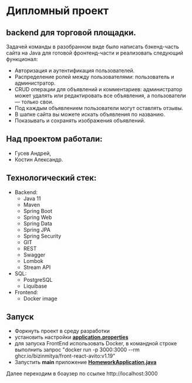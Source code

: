 # Дипломный проект
## backend для торговой площадки.

Задачей команды в разобранном виде было написать бэкенд-часть сайта на Java для готовой фронтенд-части и реализовать следующий функционал:

- Авторизация и аутентификация пользователей.
- Распределение ролей между пользователями: пользователь и администратор.
- CRUD операции для объявлений и комментариев: администратор может удалять или редактировать все объявления, а пользователи — только свои.
- Под каждым объявлением пользователи могут оставлять отзывы.
- В шапке сайта вы можете искать объявления по названию.
- Показывать и сохранять изображения объявлений.


## Над проектом работали:
- Гусев Андрей,
- Костин Александр.

## Технологический стек:

* Backend:
    - Java 11
    - Maven
    - Spring Boot
    - Spring Web
    - Spring Data
    - Spring JPA
    - Spring Security
    - GIT
    - REST
    - Swagger
    - Lombok
    - Stream API
* SQL:
    - PostgreSQL
    - Liquibase
* Frontend:
    - Docker image

## Запуск
- Форкнуть проект в среду разработки
- установить настройки **[application.properties](src/main/resources/application.properties)**
- для запуска FrontEnd использовать Docker, в командной строке выполнить запрос  "docker run -p 3000:3000 --rm ghcr.io/bizinmitya/front-react-avito:v1.19"
- Запустить **main** приложение **[HomeworkApplication.java](src/main/java/ru/skypro/homework/HomeworkApplication.java)**

Далее переходим в боаузер по ссылке http://localhost:3000

